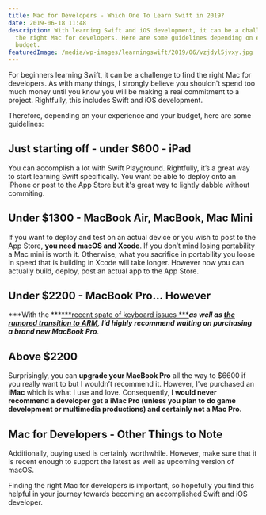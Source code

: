 ```yaml
---
title: Mac for Developers - Which One To Learn Swift in 2019?
date: 2019-06-18 11:48
description: With learning Swift and iOS development, it can be a challenge to find
  the right Mac for developers. Here are some guidelines depending on experience and
  budget.
featuredImage: /media/wp-images/learningswift/2019/06/vzjdyl5jvxy.jpg
---
```

For beginners learning Swift, it can be a challenge to find the right
Mac for developers. As with many things, I strongly believe you
shouldn't spend too much money until you know you will be making a real
commitment to a project. Rightfully, this includes Swift and iOS
development.

Therefore, depending on your experience and your budget, here are some
guidelines:

## Just starting off - under $600 - **iPad**

You can accomplish a lot with Swift Playground. Rightfully, it’s a great
way to start learning Swift specifically. You want be able to deploy
onto an iPhone or post to the App Store but it's great way to lightly
dabble without commiting.

## Under $1300 - **MacBook Air, MacBook, Mac Mini**

If you want to deploy and test on an actual device or you wish to post
to the App Store, **you need macOS and Xcode**. If you don’t mind losing
portability a Mac mini is worth it. Otherwise, what you sacrifice in
portability you loose in speed that is building in Xcode will take
longer. However now you can actually build, deploy, post an actual app
to the App Store.

## **Under $2200** - **MacBook Pro**… **However**

***With the ***[***recent spate of keyboard
issues ***](https://www.wsj.com/graphics/apple-still-hasnt-fixed-its-macbook-keyboard-problem/)***as
well as ***[***the rumored transition to
ARM***](https://www.macrumors.com/2019/02/21/apple-custom-arm-based-chips-2020/)***, I’d
highly recommend waiting on purchasing a brand new MacBook Pro***.

## **Above $2200**

Surprisingly, you can **upgrade your MacBook Pro** all the way to $6600
if you really want to but I wouldn’t recommend it. However, I've
purchased an **iMac** which is what I use and love. Consequently, **I
would never recommend a developer get a iMac Pro (unless you plan to do
game development or multimedia productions) and certainly not a Mac
Pro.**

## Mac for Developers - Other Things to Note

Additionally, buying used is certainly worthwhile. However, make sure
that it is recent enough to support the latest as well as upcoming
version of macOS.

Finding the right Mac for developers is important, so hopefully you find
this helpful in your journey towards becoming an accomplished Swift and
iOS developer.
